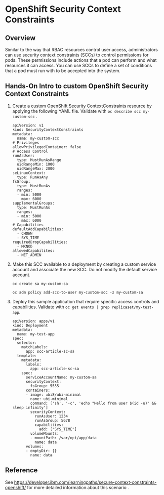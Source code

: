 # OpenShift Security Context Constraints

## Overview

Similar to the way that RBAC resources control user access, administrators can use security context constraints (SCCs) to control permissions for pods. These permissions include actions that a pod can perform and what resources it can access. You can use SCCs to define a set of conditions that a pod must run with to be accepted into the system.

## Hands-On Intro to custom OpenShift Security Context Constraints

1. Create a custom OpenShift Security ContextConstraints resource by applying the following YAML file. Validate with `oc describe scc my-custom-scc` .
   ```
   apiVersion: v1
   kind: SecurityContextConstraints
   metadata:
     name: my-custom-scc
   # Privileges
   allowPrivilegedContainer: false
   # Access Control
   runAsUser:
     type: MustRunAsRange
     uidRangeMin: 1000
     uidRangeMax: 2000
   seLinuxContext:
     type: RunAsAny
   fsGroup:
     type: MustRunAs
     ranges:
     - min: 5000
       max: 6000
   supplementalGroups:
     type: MustRunAs
     ranges:
     - min: 5000
       max: 6000
   # Capabilities
   defaultAddCapabilities:
     - CHOWN
     - SYS_TIME
   requiredDropCapabilities:
     - MKNOD
   allowedCapabilites:
     - NET_ADMIN
   ```
2. Make this SCC available to a deployment by creating a custom service account and associate the new SCC. Do not modify the default service account.

   ```
   oc create sa my-custom-sa
   ```
   ```
   oc adm policy add-scc-to-user my-custom-scc -z my-custom-sa
   ```
3. Deploy this sample application that require specific access controls and capabilities. Validate with `oc get events | grep replicaset/my-test-app`.
   ```
   apiVersion: apps/v1
   kind: Deployment
   metadata:
     name: my-test-app
   spec:
     selector:
       matchLabels:
         app: scc-article-sc-sa
     template:
       metadata:
         labels:
           app: scc-article-sc-sa
       spec:
         serviceAccountName: my-custom-sa
         securityContext:
           fsGroup: 5555
         containers:
         - image: ubi8/ubi-minimal
           name: ubi-minimal
           command: ['sh', '-c', 'echo "Hello from user $(id -u)" && sleep infinity']
           securityContext:
             runAsUser: 1234
             runAsGroup: 5678
             capabilities:
               add: ["SYS_TIME"]
           volumeMounts:
           - mountPath: /var/opt/app/data
             name: data
         volumes:
         - emptyDir: {}
           name: data
   ```
   
## Reference
See https://developer.ibm.com/learningpaths/secure-context-constraints-openshift/ for more detailed information about this scenario .